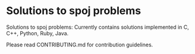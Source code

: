 # Solutions to spoj problems
Solutions to spoj problems:
Currently contains solutions implemented in C, C++, Python, Ruby, Java.

Please read CONTRIBUTING.md for contribution guidelines.
